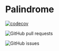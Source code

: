 # Palindrome

[![codecov](https://codecov.io/gh/OVUSA/COMP370Palindrome/branch/main/graph/badge.svg?token=1MiEVofJf0)](https://codecov.io/gh/OVUSA/COMP370Palindrome)

![GitHub pull requests](https://img.shields.io/github/issues-pr/bitmack/COMP370Palindrome)

![GitHub issues](https://img.shields.io/github/issues/bitmack/COMP370Palindrome)



